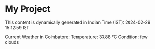 # My Project

This content is dynamically generated in Indian Time (IST): 2024-02-29 15:12:59 IST


Current Weather in Coimbatore:
Temperature: 33.88 °C
Condition: few clouds
